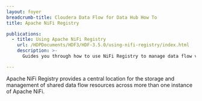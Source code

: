 ```yaml
---
layout: foyer
breadcrumb-title: Cloudera Data Flow for Data Hub How To
title: Apache NiFi Registry

publications:
  - title: Using Apache NiFi Registry
    url: /HDPDocuments/HDF3/HDF-3.5.0/using-nifi-registry/index.html
    description: >-
      Guides you through how to use NiFi Registry to manage data flow versions.

---
```


Apache NiFi Registry provides a central location for the storage and management of shared data flow resources across more than one instance of Apache NiFi.
